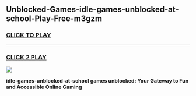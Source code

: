 
## Unblocked-Games-idle-games-unblocked-at-school-Play-Free-m3gzm
<h3>
<a href="https://premium76.site?title=idle-games-unblocked-at-school&ref=20A">CLICK TO PLAY</a></h3>
<hr>

<h3>
<a href="https://premium76.site?title=idle-games-unblocked-at-school&ref=20A">CLICK 2 PLAY</a>
  
</h3>

<a href="https://premium76.site?title=idle-games-unblocked-at-school&ref=20A"><img src="https://clearcache.store/games.png"></a>


**idle-games-unblocked-at-school games unblocked: Your Gateway to Fun and Accessible Online Gaming**
